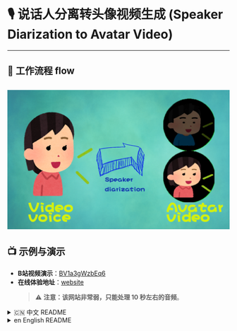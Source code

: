 
# 🎙️ 说话人分离转头像视频生成 (Speaker Diarization to Avatar Video)

---

## 🔄 工作流程 flow

![流程图](images/flow.png)
---
## 📺 示例与演示
- **B站视频演示**：[BV1a3gWzbEq6](https://www.bilibili.com/video/BV1a3gWzbEq6)
- **在线体验地址**：[website](http://010233.xyz)  
  > ⚠️ **注意：该网站非常弱，只能处理 10 秒左右的音频**。

<details>
<summary>🇨🇳 中文 README</summary>

这是一个基于 **[pyannote.audio](https://github.com/pyannote/pyannote-audio)** 的 Web 演示工具，支持 **音频/视频的说话人分离**，并生成带有说话人头像可视化的视频。

---

## ✨ 功能特点

- **上传音频/视频**  
  支持 video/* 和 audio/wav 格式。
  
- **说话人分离**  
  自动识别音频中的说话人，或手动指定人数。

- **头像可视化**  
  - 为每个说话人上传头像。  
  - 当某个说话人发言时，视频左上角显示对应头像。  
  - 多人同时发言时，头像会自动上下排列。

- **生成多种视频版本**  
  - **动态高度版**  
  - **固定列版**  
  - **横向排列版**  
  - 视频背景默认透明。

---


## 🚀 使用说明

### 1. 上传视频/音频
- 选择一个视频或音频文件上传。
- 可选填 **“说话人数”**，若留空则自动检测。

### 2. 上传头像并生成视频
- 系统会列出检测到的 **说话人 ID**。
- 依次上传对应的头像文件。
- 点击 **提交头像并生成视频**。

### 3. 预览生成的视频
- 页面下方会展示不同版本的视频预览（动态高度版、固定列版、横向排列版）。

---

## ⚙️ 本地运行

### 1. 克隆仓库
```bash
git clone https://github.com/yourname/speaker-diarization-demo.git
cd speaker-diarization-demo
````

### 2. 安装依赖

```bash
python -m venv spk  # 最好python3.8下运行, py -3.8 -m venv spk 
spk\Scripts\activate
pip install -r requirement_win.txt
```

### 3. 获取模型访问权限

1. 接受 [pyannote/speaker-diarization-3.1](https://huggingface.co/pyannote/speaker-diarization-3.1) 模型的用户条款。
2. 在 [https://huggingface.co/settings/tokens](https://huggingface.co/settings/tokens) 创建 Access Token，并在代码中使用：

```python
pipeline = Pipeline.from_pretrained("pyannote/speaker-diarization-3.1",
                                use_auth_token="Your Access Token")
```

### 4. 启动服务

```bash
python app.py
```

打开浏览器访问： [http://127.0.0.1:5000](http://127.0.0.1:5000)

> **Windows 用户**：可直接双击 0run.bat 启动。

---

## 📌 TODO

* [ ] 支持手动编辑说话时间段。
* [ ] 支持手动调整模型判断的说话人身份。

---

## 📜 许可证

本项目使用 **MIT License** 开源。

</details>

<details>
<summary>en English README</summary>

This is a **web demo based on [pyannote.audio](https://github.com/pyannote/pyannote-audio)** that supports **speaker diarization for audio/video** and generates videos with speaker avatar visualization.

---

## ✨ Features

* **Upload Audio/Video**
  Supports video/\* and audio/wav formats.

* **Speaker Diarization**
  Automatically detects speakers in the audio or allows manual specification of the number of speakers.

* **Avatar Visualization**

  * Upload an avatar for each speaker.
  * When a speaker talks, their avatar is displayed at the top-left corner of the video.
  * If multiple speakers talk simultaneously, their avatars are stacked vertically.

* **Multiple Video Versions**

  * **Dynamic Height Version**
  * **Fixed Column Version**
  * **Horizontal Version**
  * Video background is transparent by default.

---

## 📺 Demo

* **Bilibili Video**: [BV1a3gWzbEq6](https://www.bilibili.com/video/BV1a3gWzbEq6)
* **Online Demo**: [website](http://010233.xyz)

  > ⚠️ **Note: The website is limited and can only process \~10 seconds of audio.**

---



## 🚀 How to Use

### 1. Upload Audio/Video

* Choose an audio or video file to upload.
* Optionally fill in **“Number of Speakers”**, leave it empty for automatic detection.

### 2. Upload Avatars and Generate Video

* The system will list all detected **speaker IDs**.
* Upload avatar images for each speaker.
* Click **Submit Avatars & Generate Video**.

### 3. Preview the Generated Videos

* Different versions (dynamic height, fixed column, horizontal) will be displayed on the page.

---

## ⚙️ Local Setup

### 1. Clone the Repository

```bash
git clone https://github.com/yourname/speaker-diarization-demo.git
cd speaker-diarization-demo
```

### 2. Install Dependencies

```bash
python -m venv spk  # It's recommended to use Python 3.8. py -3.8 -m venv spk 
spk\Scripts\activate
pip install -r requirement_win.txt
```

### 3. Get Model Access Token

1. Accept the user conditions for [pyannote/speaker-diarization-3.1](https://huggingface.co/pyannote/speaker-diarization-3.1).
2. Create an access token at [https://huggingface.co/settings/tokens](https://huggingface.co/settings/tokens) and use it in the code:

```python
pipeline = Pipeline.from_pretrained("pyannote/speaker-diarization-3.1",
                                use_auth_token="Your Access Token")
```

### 4. Start the Service

```bash
python app.py
```

Open [http://127.0.0.1:5000](http://127.0.0.1:5000) in your browser.

> **Windows Users**: Simply double-click 0run.bat.

---

## 📌 TODO

* [ ] Allow manual editing of speaker time segments.
* [ ] Allow manual adjustment of detected speaker identities.

---

## 📜 License

This project is released under **MIT License**.

</details>

